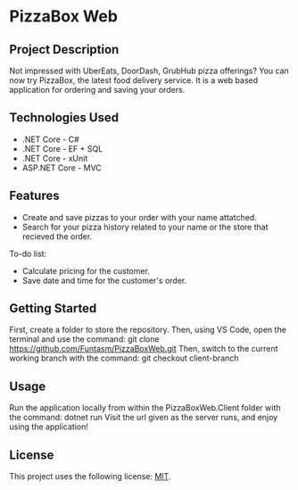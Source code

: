 # PizzaBox Web

## Project Description

Not impressed with UberEats, DoorDash, GrubHub pizza offerings?
You can now try PizzaBox, the latest food delivery service.
It is a web based application for ordering and saving your orders.

## Technologies Used

+ .NET Core - C#
+ .NET Core - EF + SQL
+ .NET Core - xUnit
+ ASP.NET Core - MVC

## Features

* Create and save pizzas to your order with your name attatched.
* Search for your pizza history related to your name or the store that recieved the order.

To-do list:
* Calculate pricing for the customer.
* Save date and time for the customer's order.

## Getting Started
   
First, create a folder to store the repository. Then, using VS Code, open the terminal and use the command: git clone https://github.com/Funtasm/PizzaBoxWeb.git
Then, switch to the current working branch with the command: git checkout client-branch


## Usage

Run the application locally from within the PizzaBoxWeb.Client folder with the command: dotnet run
Visit the url given as the server runs, and enjoy using the application!



## License

This project uses the following license: [MIT](https://github.com/Funtasm/PizzaBoxWeb/blob/main/LICENSE).
